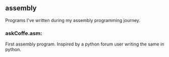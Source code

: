 ## assembly
Programs I've written during my assembly programming journey. 


### askCoffe.asm:
First assembly program. 
Inspired by a python forum user writing the same in python. 


